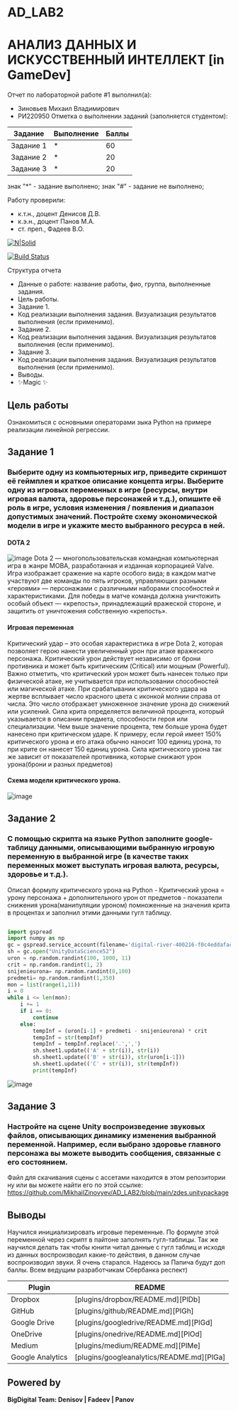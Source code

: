 # AD_LAB2
# АНАЛИЗ ДАННЫХ И ИСКУССТВЕННЫЙ ИНТЕЛЛЕКТ [in GameDev]
Отчет по лабораторной работе #1 выполнил(а):
- Зиновьев Михаил Владимирович
- РИ220950
Отметка о выполнении заданий (заполняется студентом):

| Задание | Выполнение | Баллы |
| ------ | ------ | ------ |
| Задание 1 | * | 60 |
| Задание 2 | * | 20 |
| Задание 3 | * | 20 |

знак "*" - задание выполнено; знак "#" - задание не выполнено;

Работу проверили:
- к.т.н., доцент Денисов Д.В.
- к.э.н., доцент Панов М.А.
- ст. преп., Фадеев В.О.

[![N|Solid](https://cldup.com/dTxpPi9lDf.thumb.png)](https://nodesource.com/products/nsolid)

[![Build Status](https://travis-ci.org/joemccann/dillinger.svg?branch=master)](https://travis-ci.org/joemccann/dillinger)

Структура отчета

- Данные о работе: название работы, фио, группа, выполненные задания.
- Цель работы.
- Задание 1.
- Код реализации выполнения задания. Визуализация результатов выполнения (если применимо).
- Задание 2.
- Код реализации выполнения задания. Визуализация результатов выполнения (если применимо).
- Задание 3.
- Код реализации выполнения задания. Визуализация результатов выполнения (если применимо).
- Выводы.
- ✨Magic ✨

## Цель работы
Ознакомиться с основными операторами зыка Python на примере реализации линейной регрессии.

## Задание 1
### Выберите одну из компьютерных игр, приведите скриншот её геймплея и краткое описание концепта игры. Выберите одну из игровых переменных в игре (ресурсы, внутри игровая валюта, здоровье персонажей и т.д.), опишите её роль в игре, условия изменения / появления и диапазон допустимых значений. Постройте схему экономической модели в игре и укажите место выбранного ресурса в ней.


#### DOTA 2
![image](https://github.com/MikhailZinovyev/AD_LAB2/assets/128982585/ee3920b7-9af9-43ed-9515-15f3b109821e)
Dota 2 — многопользовательская командная компьютерная игра в жанре MOBA, разработанная и изданная корпорацией Valve. Игра изображает сражение на карте особого вида; в каждом матче участвуют две команды по пять игроков, управляющих разными «героями» — персонажами с различными наборами способностей и характеристиками. Для победы в матче команда должна уничтожить особый объект — «крепость», принадлежащий вражеской стороне, и защитить от уничтожения собственную «крепость».
#### Игровая переменная
Критический удар – это особая характеристика в игре Dota 2, которая позволяет герою нанести увеличенный урон при атаке вражеского персонажа. Критический урон действует независимо от брони противника и может быть критическим (Critical) или мощным (Powerful). Важно отметить, что критический урон может быть нанесен только при физической атаке, не учитывается при использовании способностей или магической атаке.
При срабатывании критического удара на жертве всплывает число красного цвета с иконкой молнии справа от числа. Это число отображает умноженное значение урона до снижений или усилений.
Сила крита определяется величиной процента, который указывается в описании предмета, способности героя или специализации. Чем выше значение процента, тем больше урона будет нанесено при критическом ударе. К примеру, если герой имеет 150% критического урона и его атака обычно наносит 100 единиц урона, то при крите он нанесет 150 единиц урона.
Сила критического урона так же зависит от показателей противника, которые снижают урон урона(брони и разных предметов)
#### Схема модели критического урона.
![image](https://github.com/MikhailZinovyev/AD_LAB2/assets/128982585/6caad567-896c-4c05-b5ba-fc9230468bcd)

## Задание 2
### С помощью скрипта на языке Python заполните google-таблицу данными, описывающими выбранную игровую переменную в выбранной игре (в качестве таких переменных может выступать игровая валюта, ресурсы, здоровье и т.д.). 

Описал формулу критического урона на Python - Критический урона = урону персонажа + дополнительного урон от предметов - показатели снижения урона(манипуляции уроном) помноженные на значения крита в процентах
и заполнил этими данными гугл таблицу.

```py

import gspread
import numpy as np
gc = gspread.service_account(filename='digital-river-400216-f0c4eddafac7.json')
sh = gc.open("UnityDataScience52")
uron = np.random.randint(100, 1000, 11)
crit = np.random.randint(1, 2)
snijenieurona= np.random.randint(0,100)
predmeti= np.random.randint(1,350)
mon = list(range(1,11))
i = 0
while i <= len(mon):
    i += 1
    if i == 0:
        continue
    else:
        tempInf = (uron[i-1] + predmeti - snijenieurona) * crit
        tempInf = str(tempInf)
        tempInf = tempInf.replace('.',',')
        sh.sheet1.update(('A' + str(i)), str(i))
        sh.sheet1.update(('B' + str(i)), str(uron[i-1]))
        sh.sheet1.update(('C' + str(i)), str(tempInf))
        print(tempInf)

```
![image](https://github.com/MikhailZinovyev/AD_LAB2/assets/128982585/08e1d5cd-4d35-4442-91c2-1bdd98b74707)

## Задание 3
### Настройте на сцене Unity воспроизведение звуковых файлов, описывающих динамику изменения выбранной переменной. Например, если выбрано здоровье главного персонажа вы можете выводить сообщения, связанные с его состоянием.
Файл для скачивания сцены c ассетами находится в этом репозитории ну или вы можете найти его по этой ссылке: https://github.com/MikhailZinovyev/AD_LAB2/blob/main/zdes.unitypackage




## Выводы

Научился инициализировать игровые переменные. По формуле этой переменной через скрипт в пайтоне заполнять гугл-таблицы. Так же научился делать так чтобы юнити читал данные с гугл таблиц и исходя из данных воспроизводил какие-то действия, в данном случае воспроизводил звуки.
Я очень старался. Надеюсь за Папича будут доп баллы. Всем ведущим разработчикам Сбербанка респект)

| Plugin | README |
| ------ | ------ |
| Dropbox | [plugins/dropbox/README.md][PlDb] |
| GitHub | [plugins/github/README.md][PlGh] |
| Google Drive | [plugins/googledrive/README.md][PlGd] |
| OneDrive | [plugins/onedrive/README.md][PlOd] |
| Medium | [plugins/medium/README.md][PlMe] |
| Google Analytics | [plugins/googleanalytics/README.md][PlGa] |



## Powered by

**BigDigital Team: Denisov | Fadeev | Panov**

